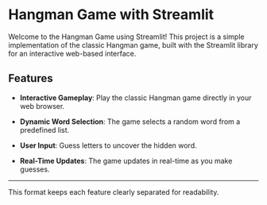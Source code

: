 
# Hangman Game with Streamlit

Welcome to the Hangman Game using Streamlit! This project is a simple implementation of the classic Hangman game, built with the Streamlit library for an interactive web-based interface.

## Features

- **Interactive Gameplay**: Play the classic Hangman game directly in your web browser.

- **Dynamic Word Selection**: The game selects a random word from a predefined list.

- **User Input**: Guess letters to uncover the hidden word.

- **Real-Time Updates**: The game updates in real-time as you make guesses.

---

This format keeps each feature clearly separated for readability.

